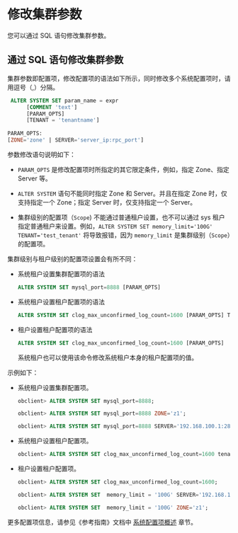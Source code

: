 修改集群参数 
===========================

您可以通过 SQL 语句修改集群参数。

通过 SQL 语句修改集群参数 
------------------------------------

集群参数即配置项，修改配置项的语法如下所示，同时修改多个系统配置项时，请用逗号（,）分隔。

```sql
 ALTER SYSTEM SET param_name = expr
      [COMMENT 'text']
      [PARAM_OPTS]
      [TENANT = 'tenantname']
      
PARAM_OPTS:
[ZONE='zone' | SERVER='server_ip:rpc_port']
```



参数修改语句说明如下：

* `PARAM_OPTS` 是修改配置项时所指定的其它限定条件，例如，指定 Zone、指定 Server 等。

  

* `ALTER SYSTEM` 语句不能同时指定 Zone 和 Server。并且在指定 Zone 时，仅支持指定一个 Zone；指定 Server 时，仅支持指定一个 Server。

  

* 集群级别的配置项（`Scope`) 不能通过普通租户设置，也不可以通过 sys 租户指定普通租户来设置。例如，`ALTER SYSTEM SET memory_limit='100G' TENANT='test_tenant'` 将导致报错，因为 `memory_limit` 是集群级别（`Scope`）的配置项。

  




集群级别与租户级别的配置项设置会有所不同：

* 系统租户设置集群配置项的语法

  ```sql
  ALTER SYSTEM SET mysql_port=8888 [PARAM_OPTS]
  ```

  

* 系统租户设置租户配置项的语法

  ```sql
  ALTER SYSTEM SET clog_max_unconfirmed_log_count=1600 [PARAM_OPTS] TENANT=all|TENANT_NAME
  ```

  

* 租户设置租户配置项的语法

  ```sql
  ALTER SYSTEM SET clog_max_unconfirmed_log_count=1600 [PARAM_OPTS]
  ```

  

  系统租户也可以使用该命令修改系统租户本身的租户配置项的值。
  




示例如下：

* 系统租户设置集群配置项。

  ```sql
  obclient> ALTER SYSTEM SET mysql_port=8888;
  
  obclient> ALTER SYSTEM SET mysql_port=8888 ZONE='z1';
  
  obclient> ALTER SYSTEM SET mysql_port=8888 SERVER='192.168.100.1:2882';
  ```

  

* 系统租户设置租户配置项。

  ```sql
  obclient> ALTER SYSTEM SET clog_max_unconfirmed_log_count=1600 tenant='test_tenant';
  ```

  

* 租户设置租户配置项。

  ```sql
  obclient> ALTER SYSTEM SET clog_max_unconfirmed_log_count=1600;
  
  obclient> ALTER SYSTEM SET  memory_limit = '100G' SERVER='192.168.100.1:2882';
  
  obclient> ALTER SYSTEM SET  memory_limit = '100G' ZONE='z1';
  ```

  




更多配置项信息，请参见《参考指南》文档中 [系统配置项概述](../../../../10.reference-guide/3.system-configuration-items/1.overview-of-system-configuration-items.md) 章节。
